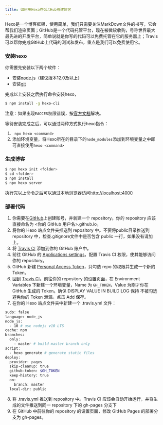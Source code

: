 ```yaml
---
title: 如何用Hexo在GitHub搭建博客
---
```

Hexo是一个博客框架，使用简单，我们只需要关注MarkDown文件的书写，它会帮我们渲染页面；GitHub是一个代码托管平台，现在被微软收购，号称世界最大最先进的开发平台，简单说就是你写的代码可以免费托管在它的服务器上；Travis可以帮你完成GitHub上代码的测试和发布，重点是我们可以免费使用它。

### 安装hexo

你需要先安装以下两个软件：
* 安装[node.js](https://nodejs.org/zh-cn/)（建议版本12.0及以上）
* 安装[git](https://git-scm.com/)

完成以上安装之后执行命令安装hexo，
``` bash
$ npm install -g hexo-cli
```
注意：如果出现```EACCES```权限错误，按[官方文档](https://docs.npmjs.com/resolving-eacces-permissions-errors-when-installing-packages-globally)解决。

等待安装完成之后，可以通过两种方式执行hexo指令：
1. ``` npx hexo <command>```
2. 添加环境变量，将Hexo所在的目录下的```node_modules```添加到环境变量之中即可直接使用```hexo <command>```

### 生成博客
``` bash
$ npx hexo init <folder>
$ cd <folder>
$ npm install
$ npx hexo server
```
执行完以上命令之后可以通过本地浏览器访问[http://localhost:4000]()

### 部署代码
1. 你需要在[GitHub](https://github.com/)上创建账号，并新建一个 repository。你的 repository 应该直接命名为 <你的 GitHub 用户名>.github.io。
2. 将你的 Hexo 站点文件夹推送到 repository 中。不要将public目录推送到repository 中，检查.gitignore文件中是否包含 public 一行，如果没有请加上。
3. 将 [Travis CI](https://github.com/marketplace/travis-ci) 添加到你的 GitHub 账户中。
4. 前往 GitHub 的 [Applications settings](https://github.com/settings/installations)，配置 Travis CI 权限，使其能够访问你的 repository。
5. GitHub 新建 [Personal Access Token](https://github.com/settings/tokens)，只勾选 repo 的权限并生成一个新的 Token。
6. 回到 [Travis CI](https://github.com/marketplace/travis-ci)，前往你的 repository 的设置页面，在 Environment Variables 下新建一个环境变量，Name 为 ```GH_TOKEN```，Value 为刚才你在 GitHub 生成的 Token。确保 DISPLAY VALUE IN BUILD LOG 保持 不被勾选 避免你的 Token 泄漏。点击 Add 保存。
7. 在你的 Hexo 站点文件夹中新建一个 .travis.yml 文件：
``` bash
sudo: false
language: node_js
node_js:
  - 10 # use nodejs v10 LTS
cache: npm
branches:
  only:
    - master # build master branch only
script:
  - hexo generate # generate static files
deploy:
  provider: pages
  skip-cleanup: true
  github-token: $GH_TOKEN
  keep-history: true
  on:
    branch: master
  local-dir: public
```
8. 将 .travis.yml 推送到 repository 中。Travis CI 应该会自动开始运行，并将生成的文件推送到同一 repository 下的 gh-pages 分支下
9. 在 GitHub 中前往你的 repository 的设置页面，修改 GitHub Pages 的部署分支为 gh-pages。




